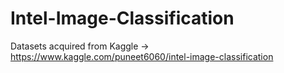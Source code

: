 ﻿# Intel-Image-Classification
Datasets acquired from Kaggle -> https://www.kaggle.com/puneet6060/intel-image-classification
